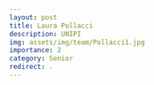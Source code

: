 ```yaml
---
layout: post
title: Laura Pollacci
description: UNIPI
img: assets/img/team/Pollacci1.jpg
importance: 2
category: Senior
redirect: .
---
```

